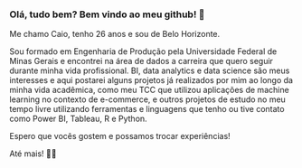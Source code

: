 ### Olá, tudo bem? Bem vindo ao meu github! 👋

Me chamo Caio, tenho 26 anos e sou de Belo Horizonte.

Sou formado em Engenharia de Produção pela Universidade Federal de Minas Gerais e encontrei na área de dados a carreira que quero seguir durante minha vida profissional. BI, data analytics e data science são meus interesses e aqui postarei alguns projetos já realizados por mim ao longo da minha vida acadêmica, como meu TCC que utilizou aplicações de machine learning no contexto de e-commerce, e outros projetos de estudo no meu tempo livre utilizando ferramentas e linguagens que tenho ou tive contato como Power BI, Tableau, R e Python.

Espero que vocês gostem e possamos trocar experiências!

Até mais! 🚀🚀



<!--
**caiohas/caiohas** is a ✨ _special_ ✨ repository because its `README.md` (this file) appears on your GitHub profile.

Here are some ideas to get you started:

- 🔭 I’m currently working on ...
- 🌱 I’m currently learning ...
- 👯 I’m looking to collaborate on ...
- 🤔 I’m looking for help with ...
- 💬 Ask me about ...
- 📫 How to reach me: ...
- 😄 Pronouns: ...
- ⚡ Fun fact: ...
-->
